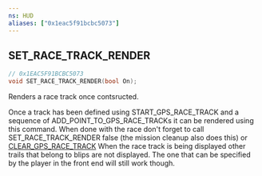 ```yaml
---
ns: HUD
aliases: ["0x1eac5f91bcbc5073"]
---
```

## SET_RACE_TRACK_RENDER

```c
// 0x1EAC5F91BCBC5073
void SET_RACE_TRACK_RENDER(bool On);
```

Renders a race track once contsructed.

Once a track has been defined using START_GPS_RACE_TRACK and a sequence of ADD_POINT_TO_GPS_RACE_TRACKs it can be rendered using this command. When done with the race don't forget to call SET_RACE_TRACK_RENDER false (the mission cleanup also does this) or [CLEAR_GPS_RACE_TRACK](#_0x7AA5B4CE533C858B) When the race track is being displayed other trails that belong to blips are not displayed. The one that can be specified by the player in the front end will still work though.

